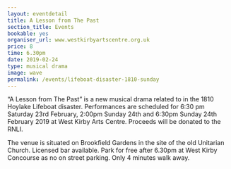 ```yaml
---
layout: eventdetail
title: A Lesson from The Past
section_title: Events
bookable: yes
organiser_url: www.westkirbyartscentre.org.uk
price: 8
time: 6.30pm
date: 2019-02-24
type: musical drama
image: wave
permalink: /events/lifeboat-disaster-1810-sunday
---
```


“A Lesson from The Past” is a new musical drama related to in the 1810 Hoylake Lifeboat disaster. Performances are scheduled for 6:30 pm Saturday 23rd February, 2:00pm Sunday 24th and 6:30pm Sunday 24th February 2019 at West Kirby Arts Centre. Proceeds will be donated to the RNLI.

The venue is situated on Brookfield Gardens in the site of the old Unitarian Church. Licensed bar available. Park for free after 6.30pm at West Kirby Concourse as no on street parking. Only 4 minutes walk away.
